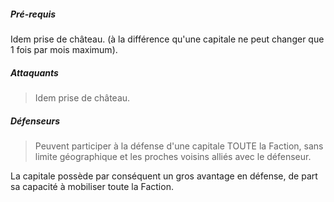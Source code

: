 ##### Pré-requis

Idem prise de château. (à la différence qu'une capitale ne peut changer que 1 fois par mois maximum).

##### Attaquants

> Idem prise de château.

##### Défenseurs

> Peuvent participer à la défense d'une capitale TOUTE la Faction, sans limite géographique et les proches voisins alliés avec le défenseur.

La capitale possède par conséquent un gros avantage en défense, de part sa capacité à mobiliser toute la Faction.
